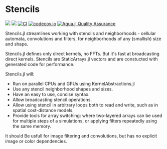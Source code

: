 # Stencils

[![](https://img.shields.io/badge/docs-stable-blue.svg)](https://rafaqz.github.io/Neighborhoods.jl/stable)
[![](https://img.shields.io/badge/docs-dev-blue.svg)](https://rafaqz.github.io/Neighborhoods.jl/dev)
[![CI](https://github.com/rafaqz/Neighborhoods.jl/actions/workflows/ci.yml/badge.svg)](https://github.com/rafaqz/Neighborhoods.jl/actions/workflows/ci.yml)
[![codecov.io](http://codecov.io/github/rafaqz/Neighborhoods.jl/coverage.svg?branch=master)](http://codecov.io/github/rafaqz/Neighborhoods.jl?branch=master)
[![Aqua.jl Quality Assurance](https://img.shields.io/badge/Aqua.jl-%F0%9F%8C%A2-aqua.svg)](https://github.com/JuliaTesting/Aqua.jl)

Stencils.jl streamlines working with stencils and neighborhoods - 
cellular automata, convolutions and filters, for neighborhoods of any 
(smallish) size and shape.

Stencils.jl defines only direct kernels, no FFTs. But it's fast at 
broadcasting direct kernels. Stencils are StaticArrays.jl vectors 
and are constucted with generated code for performance.

Stencils.jl will:

- Run on parallel CPUs and GPUs using KernelAbstractions.jl
- Use any stencil neighborhood shapes and sizes.
- Have an easy to use, concise syntax.
- Allow broadcasting stencil operations.
- Allow using stencil in arbitrary loops both to read and write, 
  such as in spatial cost-distance models.
- Provide tools for array switching: where two-layered arrays can be used for
  multiple steps of a simulations, or applying filters repeatedly using the same memory.

It should Be usfull for image filtering and convolutions, but has no explicit image or color dependencies.
